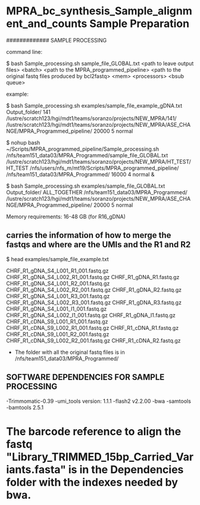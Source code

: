# MPRA_bc_synthesis_Sample_alignment_and_counts Sample Preparation


############# SAMPLE PROCESSING


command line:
 
$ bash Sample_processing.sh sample_file_GLOBAL.txt \<path to leave output files\> \<batch\> \<path to the MPRA_programmed_pipeline\> \<path to the original fastq files produced by bcl2fastq\> \<mem\> \<processors\> \<bsub queue\>

example:

$ bash Sample_processing.sh examples/sample_file_example_gDNA.txt Output_folder/ 141 /lustre/scratch123/hgi/mdt1/teams/soranzo/projects/NEW_MPRA/141/ /lustre/scratch123/hgi/mdt1/teams/soranzo/projects/NEW_MPRA/ASE_CHANGE/MPRA_Programmed_pipeline/ 20000 5 normal

$ nohup bash ~/Scripts/MPRA_programmed_pipeline/Sample_processing.sh /nfs/team151_data03/MPRA_Programmed/sample_file_GLOBAL.txt /lustre/scratch123/hgi/mdt1/teams/soranzo/projects/NEW_MPRA/HT_TEST/ HT_TEST /nfs/users/nfs_m/mt19/Scripts/MPRA_programmed_pipeline/ /nfs/team151_data03/MPRA_Programmed/ 16000 4 normal &

$ bash Sample_processing.sh examples/sample_file_GLOBAL.txt Output_folder/ ALL_TOGETHER /nfs/team151_data03/MPRA_Programmed/ /lustre/scratch123/hgi/mdt1/teams/soranzo/projects/NEW_MPRA/ASE_CHANGE/MPRA_Programmed_pipeline/ 20000 5 normal


Memory requirements: 16-48 GB  (for R16_gDNA)

##  carries the information of how to merge the fastqs and where are the UMIs and the R1 and R2

$ head examples/sample_file_example.txt

CHRF_R1_gDNA_S4_L001_R1_001.fastq.gz    CHRF_R1_gDNA_S4_L002_R1_001.fastq.gz    CHRF_R1_gDNA_R1.fastq.gz
CHRF_R1_gDNA_S4_L001_R2_001.fastq.gz    CHRF_R1_gDNA_S4_L002_R2_001.fastq.gz    CHRF_R1_gDNA_R2.fastq.gz
CHRF_R1_gDNA_S4_L001_R3_001.fastq.gz    CHRF_R1_gDNA_S4_L002_R3_001.fastq.gz    CHRF_R1_gDNA_R3.fastq.gz
CHRF_R1_gDNA_S4_L001_I1_001.fastq.gz    CHRF_R1_gDNA_S4_L002_I1_001.fastq.gz    CHRF_R1_gDNA_I1.fastq.gz
CHRF_R1_cDNA_S9_L001_R1_001.fastq.gz    CHRF_R1_cDNA_S9_L002_R1_001.fastq.gz    CHRF_R1_cDNA_R1.fastq.gz
CHRF_R1_cDNA_S9_L001_R2_001.fastq.gz    CHRF_R1_cDNA_S9_L002_R2_001.fastq.gz    CHRF_R1_cDNA_R2.fastq.gz

- The folder with all the original fastq files is in /nfs/team151_data03/MPRA_Programmed/

## SOFTWARE DEPENDENCIES FOR SAMPLE PROCESSING

-Trimmomatic-0.39
-umi_tools version: 1.1.1
-flash2 v2.2.00
-bwa
-samtools
-bamtools 2.5.1


# The barcode reference to align the fastq "Library_TRIMMED_15bp_Carried_Variants.fasta" is in the Dependencies folder with the indexes needed by bwa.